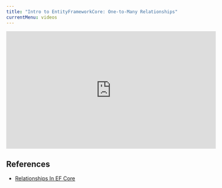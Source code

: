 ```yaml
---
title: "Intro to EntityFrameworkCore: One-to-Many Relationships"
currentMenu: videos
---
```


<div class="youtube-wrapper"><iframe width="560" height="315" src="https://www.youtube.com/embed/bFbb8Wetq2o" frameborder="0" allowfullscreen></iframe></div>

<!--
## Code

We start this lesson with the code in the `video-ef-one-many-start` branch of the CheeseMVC repo: [starting code](https://github.com/LaunchCodeEducation/CheeseMVC/tree/video-ef-one-many-start)

We end this lesson with the code in the `video-ef-one-many-end` branch of the CheeseMVC repo: [ending code](https://github.com/LaunchCodeEducation/CheeseMVC/tree/video-ef-one-many-end)

-->

## References

- [Relationships In EF Core](https://docs.microsoft.com/en-us/ef/core/modeling/relationships)
